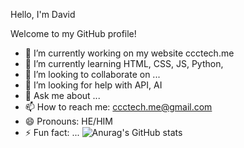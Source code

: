  Hello, I'm David



Welcome to my GitHub profile!

- 🔭 I’m currently working on my website ccctech.me
- 🌱 I’m currently learning HTML, CSS, JS, Python,
- 👯 I’m looking to collaborate on ...
- 🤔 I’m looking for help with API, AI
- 💬 Ask me about ...
- 📫 How to reach me: ccctech.me@gmail.com
- 😄 Pronouns: HE/HIM
- ⚡ Fun fact: ...
![Anurag's GitHub stats](https://github-readme-stats.vercel.app/api?davdadev=anuraghazra&tokyonight=dark&show_icons=true)
